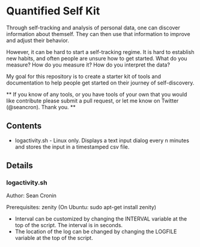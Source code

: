 # Quantified Self Kit #

Through self-tracking and analysis of personal data, one can discover information about themself. They can then use that information to improve and adjust their behavior.

However, it can be hard to start a self-tracking regime. It is hard to establish new habits, and often people are unsure how to get started. What do you measure? How do you measure it? How do you interpret the data?

My goal for this repository is to create a starter kit of tools and documentation to help people get started on their journey of self-discovery.

** If you know of any tools, or you have tools of your own that you would like contribute please submit a pull request, or let me know on Twitter (@seancron).  Thank you. **

## Contents ##

* logactivity.sh - Linux only. Displays a text input dialog every n minutes and stores the input in a timestamped csv file.

## Details ##

### logactivity.sh ###

Author: Sean Cronin

Prerequisites: zenity (On Ubuntu: sudo apt-get install zenity)

* Interval can be customized by changing the INTERVAL variable at the top of the script. The interval is in seconds.
* The location of the log can be changed by changing the LOGFILE variable at the top of the script.

